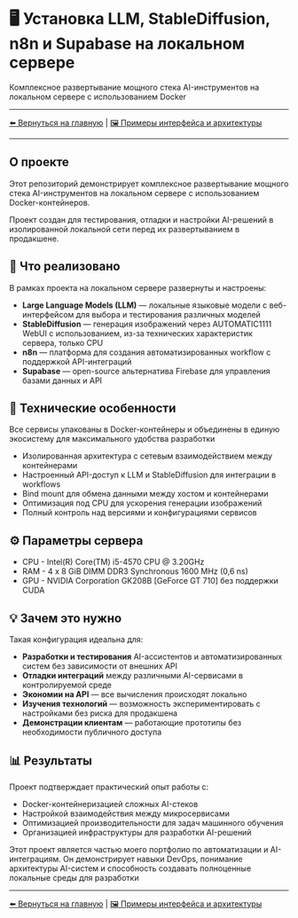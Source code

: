# 🖥️ Установка LLM, StableDiffusion, n8n и Supabase на локальном сервере

Комплексное развертывание мощного стека AI-инструментов на локальном сервере с использованием Docker

---

[⬅️ Вернуться на главную](https://github.com/VladimirMenshikov/VladimirMenshikov/blob/main/README.md) | [🖼️ Примеры интерфейса и архитектуры](./img/readme.md)

---

## О проекте

Этот репозиторий демонстрирует комплексное развертывание мощного стека AI-инструментов на локальном сервере с использованием Docker-контейнеров. 

Проект создан для тестирования, отладки и настройки AI-решений в изолированной локальной сети перед их развертыванием в продакшене.

## 🎯 Что реализовано

В рамках проекта на локальном сервере развернуты и настроены:
- **Large Language Models (LLM)** — локальные языковые модели с веб-интерфейсом для выбора и тестирования различных моделей
- **StableDiffusion** — генерация изображений через AUTOMATIC1111 WebUI с использованием, из-за технических характеристик сервера, только CPU
- **n8n** — платформа для создания автоматизированных workflow с поддержкой API-интеграций
- **Supabase** — open-source альтернатива Firebase для управления базами данных и API

## 🔧 Технические особенности

Все сервисы упакованы в Docker-контейнеры и объединены в единую экосистему для максимального удобства разработки

- Изолированная архитектура с сетевым взаимодействием между контейнерами
- Настроенный API-доступ к LLM и StableDiffusion для интеграции в workflows
- Bind mount для обмена данными между хостом и контейнерами
- Оптимизация под CPU для ускорения генерации изображений
- Полный контроль над версиями и конфигурациями сервисов

## ⚙️ Параметры сервера

- CPU - Intel(R) Core(TM) i5-4570 CPU @ 3.20GHz
- RAM - 4 x 8 GiB DIMM DDR3 Synchronous 1600 MHz (0,6 ns)
- GPU - NVIDIA Corporation GK208B [GeForce GT 710] без поддержки CUDA

## 💡 Зачем это нужно

Такая конфигурация идеальна для:

- **Разработки и тестирования** AI-ассистентов и автоматизированных систем без зависимости от внешних API
- **Отладки интеграций** между различными AI-сервисами в контролируемой среде
- **Экономии на API** — все вычисления происходят локально
- **Изучения технологий** — возможность экспериментировать с настройками без риска для продакшена
- **Демонстрации клиентам** — работающие прототипы без необходимости публичного доступа

## 📊 Результаты

Проект подтверждает практический опыт работы с:

- Docker-контейнеризацией сложных AI-стеков
- Настройкой взаимодействия между микросервисами
- Оптимизацией производительности для задач машинного обучения
- Организацией инфраструктуры для разработки AI-решений

Этот проект является частью моего портфолио по автоматизации и AI-интеграциям. Он демонстрирует навыки DevOps, понимание архитектуры AI-систем и способность создавать полноценные локальные среды для разработки

---

[⬅️ Вернуться на главную](https://github.com/VladimirMenshikov/VladimirMenshikov/blob/main/README.md) | [🖼️ Примеры интерфейса и архитектуры](./img/readme.md)
